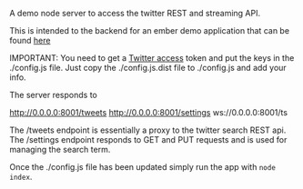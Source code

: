 A demo node server to access the twitter REST and streaming API.

This is intended to the backend for an ember demo application that can be found [here](https://github.com/hglattergotz/ember-twitter-demo)

IMPORTANT: You need to get a [Twitter access](https://dev.twitter.com/oauth/overview) token and put the keys in the ./config.js file.
           Just copy the ./config.js.dist file to ./config.js and add your info.

The server responds to

  http://0.0.0.0:8001/tweets
  http://0.0.0.0:8001/settings
  ws://0.0.0.0:8001/ts

The /tweets endpoint is essentially a proxy to the twitter search REST api.
The /settings endpoint responds to GET and PUT requests and is used for managing the
search term.

Once the ./config.js file has been updated simply run the app with ```node index```.
